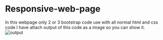 # Responsive-web-page
In this webpage only 2 or 3 bootstrap code use with all normal html and css code 
I have attach output of this code as a image so you can show it.
![output](https://github.com/arshsheikh/Responsive-web-page/assets/100487397/4edb01af-c0ec-4c16-aef4-5160bfc74856)
